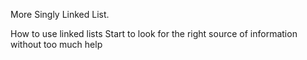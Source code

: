 More Singly Linked List.

How to use linked lists
Start to look for the right source of information without too much help
